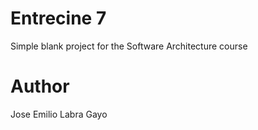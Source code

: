 Entrecine 7
===========

Simple blank project for the Software Architecture course

Author
======
Jose Emilio Labra Gayo